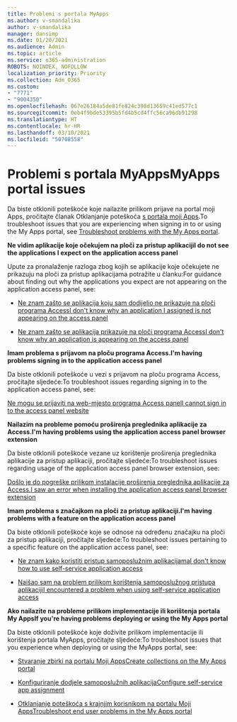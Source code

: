 ```yaml
---
title: Problemi s portala MyApps
ms.author: v-smandalika
author: v-smandalika
manager: dansimp
ms.date: 01/20/2021
ms.audience: Admin
ms.topic: article
ms.service: o365-administration
ROBOTS: NOINDEX, NOFOLLOW
localization_priority: Priority
ms.collection: Adm_O365
ms.custom:
- "7771"
- "9004350"
ms.openlocfilehash: 067e26184a5de81fe824c398d13659c41ed577c1
ms.sourcegitcommit: 0eb4f9bde53395b5fd4b5cd4ffc56ca96db91298
ms.translationtype: HT
ms.contentlocale: hr-HR
ms.lasthandoff: 03/10/2021
ms.locfileid: "50708558"
---
```

# <a name="myapps-portal-issues"></a><span data-ttu-id="baca9-102">Problemi s portala MyApps</span><span class="sxs-lookup"><span data-stu-id="baca9-102">MyApps portal issues</span></span>

<span data-ttu-id="baca9-103">Da biste otklonili poteškoće koje nailazite prilikom prijave na portal moji Apps, pročitajte članak Otklanjanje poteškoća [s portala moji Apps](https://docs.microsoft.com/azure/active-directory/user-help/my-apps-portal-end-user-troubleshoot).</span><span class="sxs-lookup"><span data-stu-id="baca9-103">To troubleshoot issues that you are experiencing when signing in to or using the My Apps portal, see [Troubleshoot problems with the My Apps portal](https://docs.microsoft.com/azure/active-directory/user-help/my-apps-portal-end-user-troubleshoot).</span></span>

<span data-ttu-id="baca9-104">**Ne vidim aplikacije koje očekujem na ploči za pristup aplikaciji**</span><span class="sxs-lookup"><span data-stu-id="baca9-104">**I do not see the applications I expect on the application access panel**</span></span>

<span data-ttu-id="baca9-105">Upute za pronalaženje razloga zbog kojih se aplikacije koje očekujete ne prikazuju na ploči za pristup aplikacijama potražite u članku:</span><span class="sxs-lookup"><span data-stu-id="baca9-105">For guidance about finding out why the applications you expect are not appearing on the application access panel, see:</span></span>

- [<span data-ttu-id="baca9-106">Ne znam zašto se aplikacija koju sam dodijelio ne prikazuje na ploči programa Access</span><span class="sxs-lookup"><span data-stu-id="baca9-106">I don't know why an application I assigned is not appearing on the access panel</span></span>](https://docs.microsoft.com/azure/active-directory/manage-apps/application-sign-in-other-problem-access-panel)
     
- [<span data-ttu-id="baca9-107">Ne znam zašto se aplikacija prikazuje na ploči programa Access</span><span class="sxs-lookup"><span data-stu-id="baca9-107">I don't know why an application is appearing on the access panel</span></span>](https://docs.microsoft.com/azure/active-directory/manage-apps/application-sign-in-other-problem-access-panel)

<span data-ttu-id="baca9-108">**Imam problema s prijavom na ploču programa Access.**</span><span class="sxs-lookup"><span data-stu-id="baca9-108">**I'm having problems signing in to the application access panel**</span></span>

<span data-ttu-id="baca9-109">Da biste otklonili poteškoće u vezi s prijavom na ploču programa Access, pročitajte sljedeće:</span><span class="sxs-lookup"><span data-stu-id="baca9-109">To troubleshoot issues regarding signing in to the application access panel, see:</span></span>

[<span data-ttu-id="baca9-110">Ne mogu se prijaviti na web-mjesto programa Access panel</span><span class="sxs-lookup"><span data-stu-id="baca9-110">I cannot sign in to the access panel website</span></span>](https://docs.microsoft.com/azure/active-directory/manage-apps/application-sign-in-other-problem-access-panel)

<span data-ttu-id="baca9-111">**Nailazim na probleme pomoću proširenja preglednika aplikacije za Access.**</span><span class="sxs-lookup"><span data-stu-id="baca9-111">**I'm having problems using the application access panel browser extension**</span></span>

<span data-ttu-id="baca9-112">Da biste otklonili poteškoće vezane uz korištenje proširenja preglednika aplikacije za pristup aplikaciji, pročitajte sljedeće:</span><span class="sxs-lookup"><span data-stu-id="baca9-112">To troubleshoot issues regarding usage of the application access panel browser extension, see:</span></span>

[<span data-ttu-id="baca9-113">Došlo je do pogreške prilikom instalacije proširenja preglednika aplikacije za Access.</span><span class="sxs-lookup"><span data-stu-id="baca9-113">I saw an error when installing the application access panel browser extension</span></span>](https://docs.microsoft.com/azure/active-directory/application-access-panel-extension-problem-installing/)

<span data-ttu-id="baca9-114">**Imam problema s značajkom na ploči za pristup aplikaciji.**</span><span class="sxs-lookup"><span data-stu-id="baca9-114">**I'm having problems with a feature on the application access panel**</span></span>

<span data-ttu-id="baca9-115">Da biste otklonili poteškoće koje se odnose na određenu značajku na ploči za pristup aplikaciji, pročitajte sljedeće:</span><span class="sxs-lookup"><span data-stu-id="baca9-115">To troubleshoot issues pertaining to a specific feature on the application access panel, see:</span></span>

- [<span data-ttu-id="baca9-116">Ne znam kako koristiti pristup samoposlužnim aplikacijama</span><span class="sxs-lookup"><span data-stu-id="baca9-116">I don't know how to use self-service application access</span></span>](https://docs.microsoft.com/azure/active-directory/manage-apps/access-panel-manage-self-service-access) 

- [<span data-ttu-id="baca9-117">Naišao sam na problem prilikom korištenja samoposlužnog pristupa aplikaciji</span><span class="sxs-lookup"><span data-stu-id="baca9-117">I encountered a problem when using self-service application access</span></span>](https://docs.microsoft.com/azure/active-directory/manage-apps/access-panel-manage-self-service-access)
    
<span data-ttu-id="baca9-118">**Ako nailazite na probleme prilikom implementacije ili korištenja portala My Apps**</span><span class="sxs-lookup"><span data-stu-id="baca9-118">**If you're having problems deploying or using the My Apps portal**</span></span>

<span data-ttu-id="baca9-119">Da biste otklonili poteškoće koje doživite prilikom implementacije ili korištenja portala MyApps, pročitajte sljedeće:</span><span class="sxs-lookup"><span data-stu-id="baca9-119">To troubleshoot issues that you experience when deploying or using the MyApps portal, see:</span></span>

- [<span data-ttu-id="baca9-120">Stvaranje zbirki na portalu Moji Apps</span><span class="sxs-lookup"><span data-stu-id="baca9-120">Create collections on the My Apps portal</span></span>](https://docs.microsoft.com/azure/active-directory/manage-apps/access-panel-collections) 
    
- [<span data-ttu-id="baca9-121">Konfiguriranje dodjele samoposlužnih aplikacija</span><span class="sxs-lookup"><span data-stu-id="baca9-121">Configure self-service app assignment</span></span>](https://docs.microsoft.com/azure/active-directory/manage-apps/manage-self-service-access)
     
- [<span data-ttu-id="baca9-122">Otklanjanje poteškoća s krajnjim korisnikom na portalu Moji Apps</span><span class="sxs-lookup"><span data-stu-id="baca9-122">Troubleshoot end user problems in the My Apps portal</span></span>](https://docs.microsoft.com/azure/active-directory/user-help/my-apps-portal-end-user-troubleshoot)



